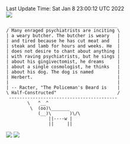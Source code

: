 Last Update Time: 
Sat Jan  8 23:00:12 UTC 2022
<br>![](https://img.shields.io/badge/%E5%A4%A7%E5%AE%B6-%E5%AE%89%E5%AE%89-green)<br>
```
 _________________________________________
/ Many enraged psychiatrists are inciting \
| a weary butcher. The butcher is weary   |
| and tired because he has cut meat and   |
| steak and lamb for hours and weeks. He  |
| does not desire to chant about anything |
| with raving psychiatrists, but he sings |
| about his gingivectomist, he dreams     |
| about a single cosmologist, he thinks   |
| about his dog. The dog is named         |
| Herbert.                                |
|                                         |
| -- Racter, "The Policeman's Beard is    |
\ Half-Constructed"                       /
 -----------------------------------------
        \   ^__^
         \  (oo)\_______
            (__)\       )\/\
                ||----w |
                ||     ||
```
![](https://github-readme-stats.vercel.app/api?username=chenlitw)
![](https://github-readme-stats.vercel.app/api/top-langs/?username=chenlitw)
